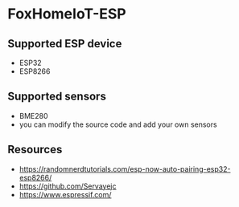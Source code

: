 # FoxHomeIoT-ESP
 
## Supported ESP device

 - ESP32
 - ESP8266

## Supported sensors

 - BME280
 - you can modify the source code and add your own sensors
  
## Resources
 - https://randomnerdtutorials.com/esp-now-auto-pairing-esp32-esp8266/
 - https://github.com/Servayejc
 - https://www.espressif.com/
